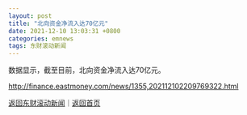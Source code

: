 ```yaml
---
layout: post
title: "北向资金净流入达70亿元"
date: 2021-12-10 13:03:31 +0800
categories: emnews
tags: 东财滚动新闻
---
```


数据显示，截至目前，北向资金净流入达70亿元。

<http://finance.eastmoney.com/news/1355,202112102209769322.html>

[返回东财滚动新闻](//finews.withounder.com/emnews/)｜[返回首页](//finews.withounder.com/)